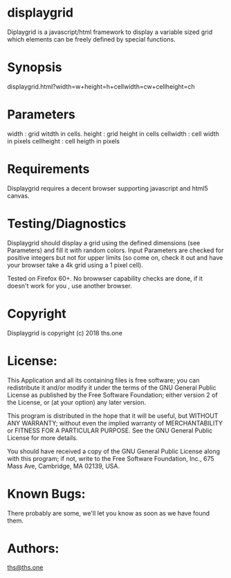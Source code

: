 # displaygrid

Diplaygrid is a javascript/html framework to display a
variable sized grid which elements can be freely defined 
by special functions.

# Synopsis

displaygrid.html?width=w+height=h+cellwidth=cw+cellheight=ch

# Parameters
  width      : grid witdth in cells.
  height     : grid height in cells
  cellwidth  : cell width in pixels
  cellheight : cell heigth in pixels

# Requirements

Displaygrid requires a decent browser supporting javascript and html5 canvas.

# Testing/Diagnostics

Displaygrid should display a grid using the defined dimensions (see
Parameters) and fill it with random colors. Input Parameters are
checked for positive integers but not for upper limits (so come on,
check it out and have your browser take a 4k grid using a 1 pixel cell).

Tested on Firefox 60+. No browwser capability checks are done, if it 
doesn't work for you , use another browser.

# Copyright
Displaygrid is copyright (c) 2018 ths.one

# License:
This Application and all its containing files is free software; you 
can redistribute it and/or modify it under the terms of the GNU 
General Public License as published by the Free Software Foundation; 
either version 2 of the License, or (at your option) any later version.

This program is distributed in the hope that it will be useful, but 
WITHOUT ANY WARRANTY; without even the implied warranty of MERCHANTABILITY 
or FITNESS FOR A PARTICULAR PURPOSE.  See the GNU General Public License 
for more details.

You should have received a copy of the GNU General Public License
along with this program; if not, write to the Free Software
Foundation, Inc., 675 Mass Ave, Cambridge, MA 02139, USA.

# Known Bugs:
There probably are some, we'll let you know as soon as we have found them.

# Authors:
ths@ths.one


